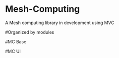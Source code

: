 # Mesh-Computing
A Mesh computing library in development using MVC

#Organized by modules

#MC Base

#MC UI
